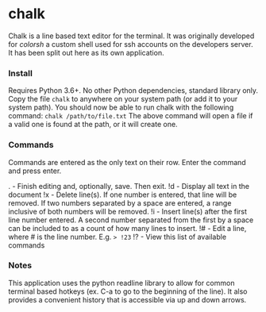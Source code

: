 # chalk

Chalk is a line based text editor for the terminal. It was originally developed for _colorsh_ a custom shell used for ssh accounts on the developers server. It has been split out here as its own application.

### Install

Requires Python 3.6+. No other Python dependencies, standard library only.
Copy the file `chalk` to anywhere on your system path (or add it to your system path).
You should now be able to run chalk with the following command:
`chalk /path/to/file.txt`
The above command will open a file if a valid one is found at the path, or it will create one.


### Commands

Commands are entered as the only text on their row. Enter the command and press enter.

.  - Finish editing and, optionally, save. Then exit.
!d - Display all text in the document
!x - Delete line(s). If one number is entered, that line will be removed. 
         If two numbers separated by a space are entered, a range inclusive 
         of both numbers will be removed.
!i - Insert line(s) after the first line number entered. A second number
         separated from the first by a space can be included to as a count
         of how many lines to insert.
!# - Edit a line, where # is the line number. E.g. `> !23`
!? - View this list of available commands

### Notes

This application uses the python readline library to allow for common terminal based hotkeys (ex. C-a to go to the beginning of the line). It also provides a convenient history that is accessible via up and down arrows.

